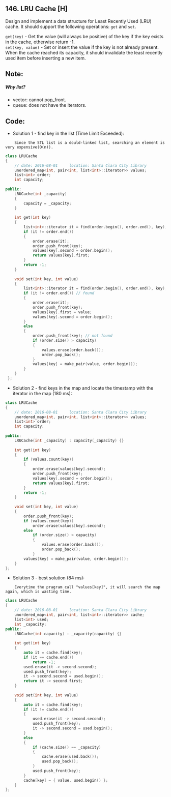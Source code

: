 ## 146. LRU Cache [H]
Design and implement a data structure for Least Recently Used (LRU) cache. It should support the following operations: `get` and `set`.

`get(key)` - Get the value (will always be positive) of the key if the key exists in the cache, otherwise return -1.   
`set(key, value)` - Set or insert the value if the key is not already present. When the cache reached its capacity, it should invalidate the least recently used item before inserting a new item.   

## Note:
##### Why list?
- vector: cannot pop_front.
- queue: does not have the iterators.

## Code:
- Solution 1 - find key in the list (Time Limit Exceeded):
```
    Since the STL list is a dould-linked list, searching an element is very expensive(O(n)).
```
```c++
class LRUCache
{
    // date: 2016-08-01     location: Santa Clara City Library
    unordered_map<int, pair<int, list<int>::iterator>> values;
    list<int> order;
    int capacity;
    
public:
    LRUCache(int _capacity) 
    {
        capacity = _capacity;
    }
    
    int get(int key) 
    { 
        list<int>::iterator it = find(order.begin(), order.end(), key);
        if (it != order.end())
        {
            order.erase(it);
            order.push_front(key);
            values[key].second = order.begin();
            return values[key].first;
        }
        return -1;
    }
    
    void set(int key, int value) 
    {
        list<int>::iterator it = find(order.begin(), order.end(), key);
        if (it != order.end()) // found
        {
            order.erase(it);
            order.push_front(key);
            values[key].first = value;
            values[key].second = order.begin();
        }
        else
        {
            order.push_front(key); // not found
            if (order.size() > capacity)
            {
                values.erase(order.back());
                order.pop_back();
            }
            values[key] = make_pair(value, order.begin());
        }
    }
 };
 ```
 
 - Solution 2 - find keys in the map and locate the timestamp with the iterator in the map (180 ms):
```c++
class LRUCache
{
    // date: 2016-08-01     location: Santa Clara City Library
    unordered_map<int, pair<int, list<int>::iterator>> values;
    list<int> order;
    int capacity;
    
public:
    LRUCache(int _capacity) : capacity(_capacity) {}
    
    int get(int key) 
    {
        if (values.count(key))
        {
            order.erase(values[key].second);
            order.push_front(key);
            values[key].second = order.begin();
            return values[key].first;
        }
        return -1;
    }
    
    void set(int key, int value) 
    {
        order.push_front(key);
        if (values.count(key))
            order.erase(values[key].second);
        else
            if (order.size() > capacity)
            {
                values.erase(order.back());
                order.pop_back();
            }
        values[key] = make_pair(value, order.begin());
    }
};
```

- Solution 3 - best solution (84 ms):
```
    Everytime the pragram call "values[key]", it will search the map again, which is wasting time.
```
```c++
class LRUCache 
{
    // date: 2016-08-01     location: Santa Clara City Library
    unordered_map<int, pair<int, list<int>::iterator>> cache;
    list<int> used;
    int _capacity;    
public:
    LRUCache(int capacity) : _capacity(capacity) {}
    
    int get(int key) 
    {
        auto it = cache.find(key);
        if (it == cache.end()) 
            return -1;
        used.erase(it -> second.second);
        used.push_front(key);
        it -> second.second = used.begin();
        return it -> second.first;
    }
    
    void set(int key, int value) 
    {
        auto it = cache.find(key);
        if (it != cache.end()) 
        {
            used.erase(it -> second.second);
            used.push_front(key);
            it -> second.second = used.begin();
        }
        else 
        {
			if (cache.size() == _capacity) 
			{
				cache.erase(used.back());
				used.pop_back();
			}
            used.push_front(key);
        }
        cache[key] = { value, used.begin() };
    }
};
```
